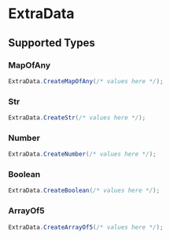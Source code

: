 # ExtraData


## Supported Types

### MapOfAny

```csharp
ExtraData.CreateMapOfAny(/* values here */);
```

### Str

```csharp
ExtraData.CreateStr(/* values here */);
```

### Number

```csharp
ExtraData.CreateNumber(/* values here */);
```

### Boolean

```csharp
ExtraData.CreateBoolean(/* values here */);
```

### ArrayOf5

```csharp
ExtraData.CreateArrayOf5(/* values here */);
```
